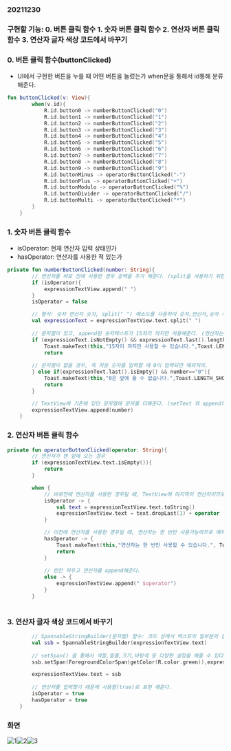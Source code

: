 ### 20211230  

### 구현할 기능: 0. 버튼 클릭 함수 1. 숫자 버튼 클릭 함수 2. 연산자 버튼 클릭 함수 3. 연산자 글자 색상 코드에서 바꾸기  

### 0. 버튼 클릭 함수(buttonClicked)  
- UI에서 구현한 버튼을 누를 때 어떤 버튼을 눌렀는가 when문을 통해서 id통해 분류해준다.  
```kotlin
fun buttonClicked(v: View){
        when(v.id){
            R.id.button0 -> numberButtonClicked("0")
            R.id.button1 -> numberButtonClicked("1")
            R.id.button2 -> numberButtonClicked("2")
            R.id.button3 -> numberButtonClicked("3")
            R.id.button4 -> numberButtonClicked("4")
            R.id.button5 -> numberButtonClicked("5")
            R.id.button6 -> numberButtonClicked("6")
            R.id.button7 -> numberButtonClicked("7")
            R.id.button8 -> numberButtonClicked("8")
            R.id.button9 -> numberButtonClicked("9")
            R.id.buttonMinus -> operatorButtonClicked("-")
            R.id.buttonPlus -> operatorButtonClicked("+")
            R.id.buttonModulo -> operatorButtonClicked("%")
            R.id.buttonDivider -> operatorButtonClicked("/")
            R.id.buttonMulti -> operatorButtonClicked("*")
        }
    }
```  

### 1. 숫자 버튼 클릭 함수  
- isOperator: 현재 연산자 입력 상태인가  
- hasOperator: 연산자를 사용한 적 있는가  
```kotlin
private fun numberButtonClicked(number: String){
        // 연산자를 바로 전에 사용한 경우 공백을 추가 해준다. (split을 사용하기 위한 작업)
        if (isOperator){
            expressionTextView.append(" ")
        }
        isOperator = false

        // 형식: 숫자 연산자 숫자, split(" ") 메소드를 사용하여 숫자,연산자,숫자 사이에 공백을 넣은 문자열을 공백을 기준으로 나눠준다. 
        val expressionText = expressionTextView.text.split(" ")
        
        // 문자열이 있고, append된 숫자텍스트가 15자리 까지만 허용해준다. (연산자는 아래 함수에서 한 번만 사용하게끔 할 것이므로 해당안됨.)
        if (expressionText.isNotEmpty() && expressionText.last().length >= 15){
            Toast.makeText(this,"15자리 까지만 사용할 수 있습니다.",Toast.LENGTH_SHORT).show()
            return
            
        // 문자열이 없을 경우, 즉 처음 숫자를 입력할 때 0이 입력되면 예외처리.
        } else if(expressionText.last().isEmpty() && number=="0"){
            Toast.makeText(this,"0은 앞에 올 수 없습니다.",Toast.LENGTH_SHORT).show()
            return
        }

        // TextView에 기존에 있던 문자열에 문자를 더해준다. (setText 와 append의 차이 참고)
        expressionTextView.append(number)
    }
```  

### 2. 연산자 버튼 클릭 함수  
```kotlin
private fun operatorButtonClicked(operator: String){
        // 연산자가 맨 앞에 오는 경우
        if (expressionTextView.text.isEmpty()){
            return
        }

        when {
            // 바로전에 연산자를 사용한 경우일 때, TextView에 마지막이 연산자이므로 다른 연산자를 누른다면 이전에 사용한 연산자를 drop 해준다.
            isOperator -> {
                val text = expressionTextView.text.toString()
                expressionTextView.text = text.dropLast(1) + operator
            }

            // 이전에 연산자를 사용한 경우일 때, 연산자는 한 번만 사용가능하므로 예외처리.
            hasOperator -> {
                Toast.makeText(this,"연산자는 한 번만 사용할 수 있습니다.", Toast.LENGTH_SHORT).show()
                return
            }
            
            // 한칸 띄우고 연산자를 append해준다.
            else -> {
                expressionTextView.append(" $operator")
            }
        }
    
```  

### 3. 연산자 글자 색상 코드에서 바꾸기
```kotlin
        // SpannableStringBuilder(문자열) 함수: 코드 상에서 텍스트의 일부분의 설정을 변경하고 싶을 때 사용한다.
        val ssb = SpannableStringBuilder(expressionTextView.text)
        
        // setSpan() 을 통해서 색깔,밑줄,크기,바탕색 등 다양한 설정을 해줄 수 있다.
        ssb.setSpan(ForegroundColorSpan(getColor(R.color.green)),expressionTextView.text.length-1, expressionTextView.text.length,Spannable.SPAN_EXCLUSIVE_EXCLUSIVE)

        expressionTextView.text = ssb
        
        // 연산자를 입력했기 때문에 사용함(true)로 표현 해준다.
        isOperator = true
        hasOperator = true
    }
```  

### 화면  
![1](https://user-images.githubusercontent.com/59447235/147755233-2349c3fe-9bcb-489f-96e6-52a3fb9082ca.jpg)![2](https://user-images.githubusercontent.com/59447235/147755253-606eb928-d8ce-4f36-b2ef-f989b217d376.jpg)![3](https://user-images.githubusercontent.com/59447235/147755255-f0b6ab79-11c1-4c44-956b-9d849e5ff600.jpg)
